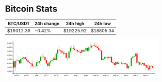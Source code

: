 # Bitcoin Stats

BTC/USDT|24h change|24h high|24h low|
|---|---|---|---|
|$19012.39|-0.42%|$19225.92|$18805.34|

<img src="./chart.svg">
